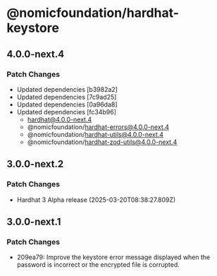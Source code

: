 # @nomicfoundation/hardhat-keystore

## 4.0.0-next.4

### Patch Changes

- Updated dependencies [b3982a2]
- Updated dependencies [7c9ad25]
- Updated dependencies [0a96da8]
- Updated dependencies [fc34b96]
  - hardhat@4.0.0-next.4
  - @nomicfoundation/hardhat-errors@4.0.0-next.4
  - @nomicfoundation/hardhat-utils@4.0.0-next.4
  - @nomicfoundation/hardhat-zod-utils@4.0.0-next.4

## 3.0.0-next.2

### Patch Changes

- Hardhat 3 Alpha release (2025-03-20T08:38:27.809Z)

## 3.0.0-next.1

### Patch Changes

- 209ea79: Improve the keystore error message displayed when the password is incorrect or the encrypted file is corrupted.

